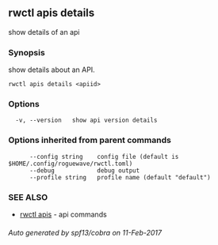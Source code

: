 ## rwctl apis details

show details of an api

### Synopsis


show details about an API.

```
rwctl apis details <apiid>
```

### Options

```
  -v, --version   show api version details
```

### Options inherited from parent commands

```
      --config string    config file (default is $HOME/.config/roguewave/rwctl.toml)
      --debug            debug output
      --profile string   profile name (default "default")
```

### SEE ALSO
* [rwctl apis](rwctl_apis.md)	 - api commands

###### Auto generated by spf13/cobra on 11-Feb-2017
